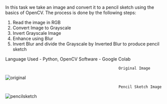 In this task we take an image and convert it to a pencil sketch using the basics of OpenCV. The process is done by the following steps:

1. Read the image in RGB
2. Convert Image to Grayscale
3. Invert Grayscale Image
4. Enhance using Blur 
5. Invert Blur and divide the Grayscale by Inverted Blur to produce pencil sketch



Language Used - Python, OpenCV 
Software - Google Colab

                                                      Original Image
![original](https://user-images.githubusercontent.com/73244900/135971119-02ac6015-c28b-4f3c-8d17-e49adbdf39cc.png)

                                                      Pencil Sketch Image

![pencilsketch](https://user-images.githubusercontent.com/73244900/135971143-17dd9048-8a02-4deb-ad0d-b83874e0878e.png)
